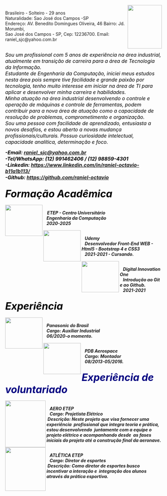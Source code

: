 
<p>
<img  width="110" height="140" align="right" src="https://user-images.githubusercontent.com/83791169/125021407-f0fc3c80-e050-11eb-99ad-234d450ca49e.png">
<br/>Brasileiro - Solteiro - 29 anos<br/> 
Naturalidade: Sao José dos Campos -SP<br/>
Endereço: AV. Benedito Domingues Oliveira, 46
Bairro: Jd. Morumbi,<br/>Sao José dos Campos - SP, Cep: 12236700. 
Email: ranieI_sjc@yahoo.com.br </font><br/><br/>
</p>

<i><font COLOR="000000" size="3">Sou um profissional com 5 anos de experiência na área industrial, atualmente em transição de carreira para a área de Tecnologia da Informação.<br/>
Estudante de Engenharia da Computação, iniciei meus estudos nesta área pois sempre tive facilidade e grande paixão por tecnologia, tenho muito interesse em iniciar na área de TI para aplicar e desenvolver minha carreira e habilidades.<br/>
Minha atuação na área industrial desenvolvendo o controle e operação de máquinas e controle de ferramentas, podem contribuir para a nova área de atuação como a capacidade de resolução de problemas, comprometimento e organização.<br/>
Sou uma pessoa com facilidade de aprendizado, entusiasta a novos desafios, e estou aberto a novas mudança profissionais/culturais. Possuo curiosidade intelectual, capacidade analítica, determinação e foco.</font><br/><i/>

<b><font COLOR="000000" size="3">-Email: raniel_sjc@yahoo.com.br<br/>
-Tel/WhatsApp: (12) 991462406 / (12) 98859-4301<br/>
-Linkedin: https://www.linkedin.com/in/raniel-octavio-b11a1b113/<br/>
-Github: https://github.com/raniel-octavio</font><br/></b>

### <b><font COLOR="000000" size="6">Formação Acadêmica</font><br/></b>
  
<img align="left" width="120" height="100" src="https://user-images.githubusercontent.com/83791169/125009152-58f35880-e03a-11eb-8167-9caf93779f0f.jpg"><br/>
&nbsp;&nbsp;&nbsp;<b>ETEP - Centro Universitário<br/><b/>
&nbsp;&nbsp;&nbsp;Engenharia da Computação<br/>
&nbsp;&nbsp;&nbsp;2020-2025<br/>

<img align="left" width="120" height="100" src="https://user-images.githubusercontent.com/83791169/125009198-6a3c6500-e03a-11eb-91e9-84750606b443.jpg"><br/>
&nbsp;&nbsp;&nbsp;<b>Udemy<br/><b/>
&nbsp;&nbsp;&nbsp;Desenvolvedor Front-End WEB - Html5 - Bootstrap 4 e CSS3<br/>
&nbsp;&nbsp;&nbsp;2021-2021 - Cursando.<br/>

<img align="left" width="120" height="100" src="https://user-images.githubusercontent.com/83791169/125010374-c2746680-e03c-11eb-96e6-763a18ebdeed.png"><br/>
&nbsp;&nbsp;&nbsp;<b>Digital Innovation One <br/>
&nbsp;&nbsp;&nbsp;Introdução ao Git e ao Github.<br/>
&nbsp;&nbsp;&nbsp;2021-2021<br/>

### <b><font COLOR="000000" size="6">Experiência</font><br/></b>

<img align="left" width="120" height="100" src="https://user-images.githubusercontent.com/83791169/125018580-c78ce200-e04b-11eb-82f0-2c6af0975944.gif"><br/>
&nbsp;&nbsp;&nbsp;<b>Panasonic do Brasil <br/>
&nbsp;&nbsp;&nbsp;Cargo: Auxiliar Industrial<br/>
&nbsp;&nbsp;&nbsp;06/2020-o momento.<br/>
  
<img align="left" width="120" height="100" src="https://user-images.githubusercontent.com/83791169/125018001-9b249600-e04a-11eb-92a7-51e86dc8f160.png"><br/>
&nbsp;&nbsp;&nbsp;<b>PDB Aerospace<br/>
&nbsp;&nbsp;&nbsp;Cargo: Montador<br/>
&nbsp;&nbsp;&nbsp;08/2013-05/2016.<br/>

### <b><font COLOR="#000080" size="6">Experiência de voluntariado</font><br/></b>
  
<img align="left" width="130" height="150" src="https://user-images.githubusercontent.com/83791169/125018376-5a794c80-e04b-11eb-8c16-1bc45a3ae15e.jpg"><br/>
&nbsp;&nbsp;&nbsp;<b>AERO ETEP<br/>
&nbsp;&nbsp;&nbsp;Cargo: Projetista Elétrico<br/>
&nbsp;<i>Descrição: Neste projeto que visa fornecer uma experiência &nbsp;profissional que integra teoria e prática, estou desenvolvendo &nbsp;juntamente com a equipe o projeto elétrico e acompanhando desde &nbsp;as fases iniciais do projeto até a construção final da aeronave.<i/>

<img align="left" width="130" height="140" src="https://user-images.githubusercontent.com/83791169/125019614-ba70f280-e04d-11eb-8bab-96f686d33aee.jpg"><br/>
&nbsp;&nbsp;&nbsp;<b>ATLÉTICA ETEP<br/>
&nbsp;&nbsp;&nbsp;Cargo: Diretor de esportes<br/>
&nbsp;<i>Descrição: Como diretor de esportes busco incentivar a interação e &nbsp;integração dos alunos através da prática esportiva.<i/>
